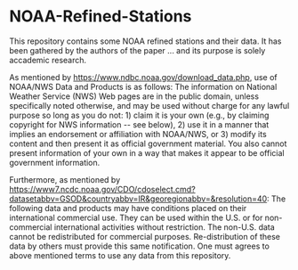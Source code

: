 # NOAA-Refined-Stations
This repository contains some NOAA refined stations and their data. It has been gathered by the authors of the paper ...
and its purpose is solely accademic research.   

As mentioned by https://www.ndbc.noaa.gov/download_data.php, use of NOAA/NWS Data and Products is as follows:
The information on National Weather Service (NWS) Web pages are in the public domain, unless specifically noted otherwise, and may be used without charge for any lawful purpose so long as you do not: 1) claim it is your own (e.g., by claiming copyright for NWS information -- see below), 2) use it in a manner that implies an endorsement or affiliation with NOAA/NWS, or 3) modify its content and then present it as official government material. You also cannot present information of your own in a way that makes it appear to be official government information. 

Furthermore, as mentioned by https://www7.ncdc.noaa.gov/CDO/cdoselect.cmd?datasetabbv=GSOD&countryabbv=IR&georegionabbv=&resolution=40: 
The following data and products may have conditions placed on their international commercial use. They can be used within the U.S. or for non-commercial international activities without restriction. The non-U.S. data cannot be redistributed for commercial purposes. Re-distribution of these data by others must provide this same notification. 
One must agrees to above mentioned terms to use any data from this repository.   
